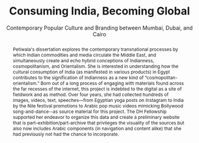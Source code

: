 ---
pid: g2021petiwala
done: true
title: Consuming India, Becoming Global
subtitle: Contemporary Popular Culture and Branding between Mumbai, Dubai, and Cairo
category: Grad Fellowship Project
tags:
- visual-culture
cohort_year: '2021'
abstract: Petiwala's dissertation explores the contemporary transnational processes
  by which Indian commodities and media circulate the Middle East, and simultaneously
  create and echo hybrid conceptions of Indianness, cosmopolitanism, and Orientalism.
  She is interested in understanding how the cultural consumption of India (as manifested
  in various products) in Egypt contributes to the signification of Indianness as
  a new kind of “cosmopolitan-orientalism.” Born out of a long process of engaging
  with materials found across the far recesses of the internet, this project is indebted
  to the digital as a site of fieldwork and as method. Over four years, she had collected
  hundreds of images, videos, text, speeches—from Egyptian yoga posts on Instagram
  to India by the Nile festival promotions to Arabic pop music videos mimicking Bollywood
  song-and-dance--as source material for this project. The DH Fellowship supported
  her endeavor to organize this data and create a preliminary website that is part-exhibition/part-archive
  that privileges the visuality of the sources but also now includes Arabic components
  (in navigation and content alike) that she had previously not had the chance to
  incorporate.
pis:
- petiwala
order: '018'
layout: project
---